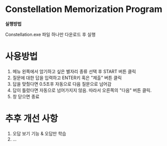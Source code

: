 Constellation Memorization Program
==
**실행방법**

Constellation.exe 파일 하나만 다운로드 후 실행

사용방법
===
1. 메뉴 왼쪽에서 암기하고 싶은 별자리 종류 선택 후 START 버튼 클릭
2. 질문에 대한 답을 입력하고 ENTER키 혹은 "제출" 버튼 클릭
3. 답을 맞췄다면 0.5초후 자동으로 다음 질문으로 넘어감
4. 답이 틀렸다면 자동으로 넘어가지지 않음. 따라서 오른쪽의 "다음" 버튼 클릭.
5. 창 닫으면 종료 


추후 개선 사항
=== 
1. 오답 보기 기능 & 오답만 학습
2. ...


